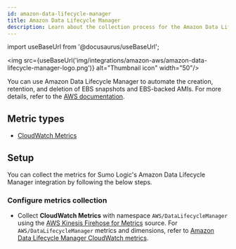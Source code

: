 ```yaml
---
id: amazon-data-lifecycle-manager
title: Amazon Data Lifecycle Manager
description: Learn about the collection process for the Amazon Data Lifecycle Manager service.
---
```


import useBaseUrl from '@docusaurus/useBaseUrl';

<img src={useBaseUrl('img/integrations/amazon-aws/amazon-data-lifecycle-manager-logo.png')} alt="Thumbnail icon" width="50"/>

You can use Amazon Data Lifecycle Manager to automate the creation, retention, and deletion of EBS snapshots and EBS-backed AMIs. For more details, refer to the [AWS documentation](https://docs.aws.amazon.com/AWSEC2/latest/UserGuide/snapshot-lifecycle.html).

## Metric types
* [CloudWatch Metrics](https://docs.aws.amazon.com/AWSEC2/latest/UserGuide/monitor-dlm-cw-metrics.html)

## Setup
You can collect the metrics for Sumo Logic's Amazon Data Lifecycle Manager integration by following the below steps.

### Configure metrics collection
* Collect **CloudWatch Metrics** with namespace `AWS/DataLifecycleManager` using the [AWS Kinesis Firehose for Metrics](/docs/send-data/hosted-collectors/amazon-aws/aws-kinesis-firehose-metrics-source/) source. For `AWS/DataLifecycleManager` metrics and dimensions, refer to [Amazon Data Lifecycle Manager CloudWatch metrics](https://docs.aws.amazon.com/AWSEC2/latest/UserGuide/monitor-dlm-cw-metrics.html).